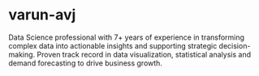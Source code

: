 # varun-avj
Data Science professional with 7+ years of experience in transforming complex data into actionable insights and supporting strategic
decision-making. Proven track record in data visualization, statistical analysis and demand forecasting to drive business growth.
